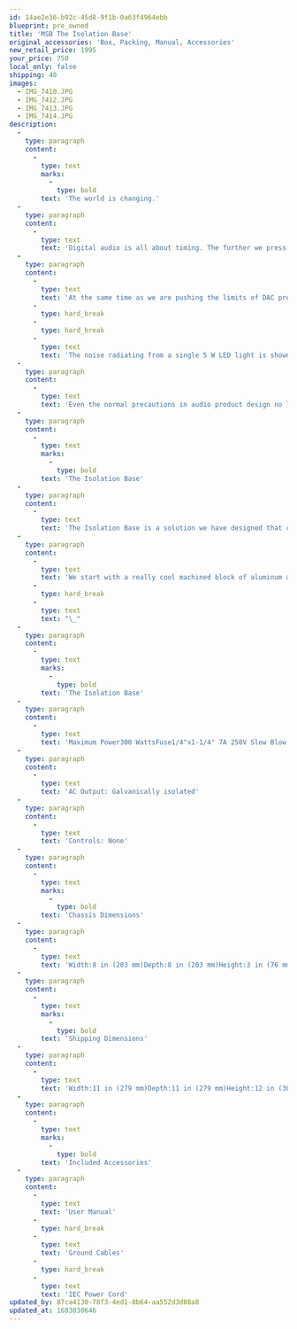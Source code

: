 ```yaml
---
id: 14ae2e36-b92c-45d8-9f1b-0a63f4964ebb
blueprint: pre_owned
title: 'MSB The Isolation Base'
original_accessories: 'Box, Packing, Manual, Accessories'
new_retail_price: 1995
your_price: 750
local_only: false
shipping: 40
images:
  - IMG_7410.JPG
  - IMG_7412.JPG
  - IMG_7413.JPG
  - IMG_7414.JPG
description:
  -
    type: paragraph
    content:
      -
        type: text
        marks:
          -
            type: bold
        text: 'The world is changing.'
  -
    type: paragraph
    content:
      -
        type: text
        text: 'Digital audio is all about timing. The further we press the limits of clock precision the better sonic results we experience. But with all that precision comes a real vulnerability to noise.'
  -
    type: paragraph
    content:
      -
        type: text
        text: 'At the same time as we are pushing the limits of DAC precision, our homes are being cluttered with incredibly noisy items, from LED lighting, to multiple WiFi devices. At the risk of dating myself, I remember one year about 20 years ago when all the buzz at CES was a digital table clock that was supposed to improve the wall power. If you plugged it in any outlet in your listening room it dramatically changed the sound of your system. The promoters of this clock claimed an improvement, but detailed listening showed it to be a total loss of detail. That was our first exposure to high-frequency electrically induced noise in our systems. It was a novelty then. It is a fact of life today.'
      -
        type: hard_break
      -
        type: hard_break
      -
        type: text
        text: 'The noise radiating from a single 5 W LED light is shown here. A house lit with LED lighting could not only play havoc with all the systems in the house but effect the house next door as well. Add to this all the Wi-Fi and Blue Tooth devices and the air is just full of high frequency noise.'
  -
    type: paragraph
    content:
      -
        type: text
        text: 'Even the normal precautions in audio product design no longer suffice. More drastic measures are needed, this problem is getting worse, not better. As we travel from place to place we have tried many power conditioners, transformers, inductors and filters. The result is ALWAYS mixed. What works one place does not work best in another place. Not an easy problem to solve.'
  -
    type: paragraph
    content:
      -
        type: text
        marks:
          -
            type: bold
        text: 'The Isolation Base'
  -
    type: paragraph
    content:
      -
        type: text
        text: 'The Isolation Base is a solution we have designed that creates a barrier, not only for the DAC, but for the critical connection from the DAC to the Amplifier. The Isolation Base keeps the environmental noise out of the critical DAC conversion process.'
  -
    type: paragraph
    content:
      -
        type: text
        text: 'We start with a really cool machined block of aluminum and build up a defense against noise, that protects the DAC and the critical connection to the amplifier. Every detail has been considered, from the medical grade 20A outlet to the specific inductor used. The Isolation Base is easy to use, but MUST be used exactly as specified. Only the DAC is to be plugged into the Isolation Base, not the transport, not a dedicated preamp, just the DAC. The ground wire supplied must be connected from the ground lug on the back of the Isolation Base to the chassis of your Amplifier. That’s it. No other connections are required.'
      -
        type: hard_break
      -
        type: text
        text: "\_"
  -
    type: paragraph
    content:
      -
        type: text
        marks:
          -
            type: bold
        text: 'The Isolation Base'
  -
    type: paragraph
    content:
      -
        type: text
        text: 'Maximum Power300 WattsFuse1/4"x1-1/4" 7A 250V Slow Blow'
  -
    type: paragraph
    content:
      -
        type: text
        text: 'AC Output: Galvanically isolated'
  -
    type: paragraph
    content:
      -
        type: text
        text: 'Controls: None'
  -
    type: paragraph
    content:
      -
        type: text
        marks:
          -
            type: bold
        text: 'Chassis Dimensions'
  -
    type: paragraph
    content:
      -
        type: text
        text: 'Width:8 in (203 mm)Depth:8 in (203 mm)Height:3 in (76 mm)Weight:15.9 lbs (7 kg)'
  -
    type: paragraph
    content:
      -
        type: text
        marks:
          -
            type: bold
        text: 'Shipping Dimensions'
  -
    type: paragraph
    content:
      -
        type: text
        text: 'Width:11 in (279 mm)Depth:11 in (279 mm)Height:12 in (304 mm)Weight:22 lbs (9 kg)'
  -
    type: paragraph
    content:
      -
        type: text
        marks:
          -
            type: bold
        text: 'Included Accessories'
  -
    type: paragraph
    content:
      -
        type: text
        text: 'User Manual'
      -
        type: hard_break
      -
        type: text
        text: 'Ground Cables'
      -
        type: hard_break
      -
        type: text
        text: 'IEC Power Cord'
updated_by: 87ca4130-78f3-4ed1-8b64-aa552d3d08a8
updated_at: 1683830646
---
```

